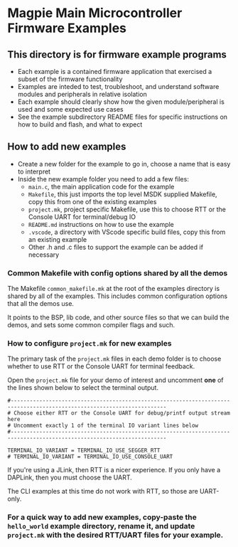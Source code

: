# Magpie Main Microcontroller Firmware Examples

## This directory is for firmware example programs

- Each example is a contained firmware application that exercised a subset of the firmware functionality
- Examples are inteded to test, troubleshoot, and understand software modules and peripherals in relative isolation
- Each example should clearly show how the given module/peripheral is used and some expected use cases
- See the example subdirectory README files for specific instructions on how to build and flash, and what to expect

## How to add new examples

- Create a new folder for the example to go in, choose a name that is easy to interpret
- Inside the new example folder you need to add a few files:
    - `main.c`, the main application code for the example
    - `Makefile`, this just imports the top level MSDK supplied Makefile, copy this from one of the existing examples
    - `project.mk`, project specific Makefile, use this to choose RTT or the Console UART for terminal/debug IO
    - `README.md` instructions on how to use the example
    - `.vscode`, a directory with VScode specific build files, copy this from an existing example
    - Other .h and .c files to support the example can be added if necessary

### Common Makefile with config options shared by all the demos

The Makefile `common_makefile.mk` at the root of the examples directory is shared by all of the examples. This includes common configuration options that all the demos use.

It points to the BSP, lib code, and other source files so that we can build the demos, and sets some common compiler flags and such.

### How to configure `project.mk` for new examples

The primary task of the `project.mk` files in each demo folder is to choose whether to use RTT or the Console UART for terminal feedback.

Open the `project.mk` file for your demo of interest and uncomment __one__ of the lines shown below to select the terminal output.
```
#-----------------------------------------------------------------------------------------------------------------------
# Choose either RTT or the Console UART for debug/printf output stream here
# Uncomment exactly 1 of the terminal IO variant lines below
#-----------------------------------------------------------------------------------------------------------------------

TERMINAL_IO_VARIANT = TERMINAL_IO_USE_SEGGER_RTT
# TERMINAL_IO_VARIANT = TERMINAL_IO_USE_CONSOLE_UART

```
If you're using a JLink, then RTT is a nicer experience. If you only have a DAPLink, then you must choose the UART.

The CLI examples at this time do not work with RTT, so those are UART-only.

### For a quick way to add new examples, copy-paste the `hello_world` example directory, rename it, and update `project.mk` with the desired RTT/UART files for your example.
